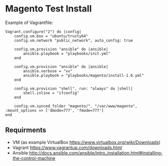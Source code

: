 Magento Test Install
====================

Example of Vagrantfile:

    Vagrant.configure("2") do |config|
        config.vm.box = "ubuntu/trusty64"
        config.vm.network "public_network", auto_config: true
      
        config.vm.provision "ansible" do |ansible|
            ansible.playbook = "playbooks/init.yml"
        end
      
        config.vm.provision "ansible" do |ansible|
            ansible.verbose = "vv"
            ansible.playbook = "playbooks/magento/install-1.6.yml"
        end
      
        config.vm.provision "shell", run: "always" do |shell|
            shell.inline = "ifconfig"
        end
      
        config.vm.synced_folder "magento/", "/var/www/magento", :mount_options => ['dmode=777', 'fmode=777']
    end

Requirments
-----------

* VM (as example VirtualBox https://www.virtualbox.org/wiki/Downloads)
* Vagrant https://www.vagrantup.com/downloads.html
* Ansible http://docs.ansible.com/ansible/intro_installation.html#installing-the-control-machine
